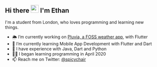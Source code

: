 ## Hi there <img src="https://raw.githubusercontent.com/MartinHeinz/MartinHeinz/master/wave.gif" width="26px"> I'm Ethan

I'm a student from London, who loves programming and learning new things.

- 🌦 I’m currently working on [Pluvia, a FOSS weather app](https://github.com/SpicyChair/pluvia_weather_flutter), with Flutter
- 🌱 I’m currently learning Mobile App Development with Flutter and Dart
- 🎯 I have experience with Java, Dart and Python
- 👨‍💻 I began learning programming in April 2020
- 📫 Reach me on Twitter: [@spicychair](https://twitter.com/spicychair)
